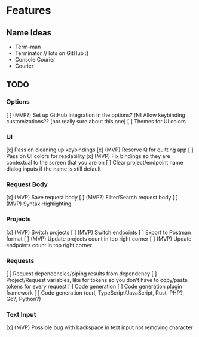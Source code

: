 # Features

## Name Ideas
- Term-man
- Terminator // lots on GitHub :(
- Console Courier
- Courier


## TODO

### Options
[ ] (MVP?) Set up GitHub integration in the options?
[N] Allow keybinding customizations?? (not really sure about this one)
[ ] Themes for UI colors

### UI
[x] Pass on cleaning up keybindings
[x] (MVP) Reserve Q for quitting app
[ ] Pass on UI colors for readability
[x] (MVP) Fix bindings so they are contextual to the screen that you are on
[ ] Clear project/endpoint name dialog inputs if the name is still default

### Request Body
[x] (MVP) Save request body
[ ] (MVP?) Filter/Search request body
[ ] (MVP) Syntax Highlighting

### Projects
[x] (MVP) Switch projects
[ ] (MVP) Switch endpoints
[ ] Export to Postman format
[ ] (MVP) Update projects count in top right corner
[ ] (MVP) Update endpoints count in top right corner

### Requests
[ ] Request dependencies/piping results from dependency
[ ] Project/Request variables, like for tokens so you don't have to copy/paste tokens for every request
[ ] Code generation
[ ] Code generation plugin framework
[ ] Code generation (curl, TypeScript/JavaScript, Rust, PHP?, Go?, Python?)

### Text Input
[x] (MVP) Possible bug with backspace in text input not removing character

